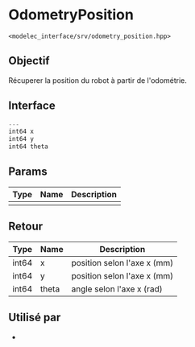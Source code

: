 ﻿# OdometryPosition
`<modelec_interface/srv/odometry_position.hpp>`

## Objectif
Récuperer la position du robot à partir de l'odométrie.

## Interface
```cpp
---
int64 x
int64 y
int64 theta

```

## Params

| Type | Name | Description |
|------|------|-------------|
|      |      |             |

## Retour

| Type  | Name  | Description                 |
|-------|-------|-----------------------------|
| int64 | x     | position selon l'axe x (mm) |
| int64 | y     | position selon l'axe x (mm) |
| int64 | theta | angle selon l'axe x (rad)   |

## Utilisé par
-